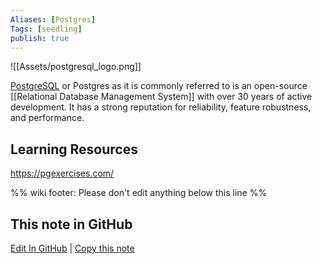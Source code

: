 ```yaml
---
Aliases: [Postgres]
Tags: [seedling]
publish: true
---
```


![[Assets/postgresql_logo.png]]

[PostgreSQL](https://www.postgresql.org/) or Postgres as it is commonly referred to is an open-source [[Relational Database Management System]] with over 30 years of active development. It has a strong reputation for reliability, feature robustness, and performance.

## Learning Resources

https://pgexercises.com/

%% wiki footer: Please don't edit anything below this line %%

## This note in GitHub

<span class="git-footer">[Edit In GitHub](https://github.dev/data-engineering-community/data-engineering-wiki/blob/main/Tools/PostgreSQL.md "git-hub-edit-note") | [Copy this note](https://raw.githubusercontent.com/data-engineering-community/data-engineering-wiki/main/Tools/PostgreSQL.md "git-hub-copy-note") </span>
